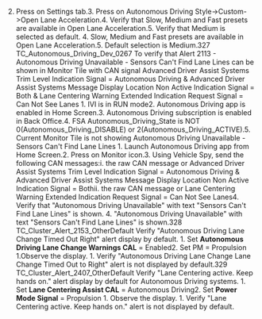 2. Press on Settings tab.3. Press on Autonomous Driving Style->Custom->Open Lane Acceleration.4. Verify that Slow, Medium and Fast presets are available in Open Lane Acceleration.5. Verify that Medium is selected as default. 4. Slow, Medium and Fast presets are available in Open Lane Acceleration.5. Default selection is Medium.327 TC_Autonomous_Driving_Dev_0267 To verify that Alert 2113 - Autonomous Driving Unavailable - Sensors Can't Find Lane Lines can be shown in Monitor Tile with CAN signal Advanced Driver Assist Systems Trim Level Indication Signal = Autonomous Driving & Advanced Driver Assist Systems Message Display Location Non Active Indication Signal = Both & Lane Centering Warning Extended Indication Request Signal = Can Not See Lanes 1. IVI is in RUN mode2. Autonomous Driving app is enabled in Home Screen.3. Autonomous Driving subscription is enabled in Back Office.4. FSA Autonomous_Driving_State is NOT 0(Autonomous_Driving_DISABLE) or 2(Autonomous_Driving_ACTIVE).5. Current Monitor Tile is not showing Autonomous Driving Unavailable - Sensors Can't Find Lane Lines 1. Launch Autonomous Driving app from Home Screen.2. Press on Monitor icon.3. Using Vehicle Spy, send the following CAN messages:i. the raw CAN message or Advanced Driver Assist Systems Trim Level Indication Signal = Autonomous Driving & Advanced Driver Assist Systems Message Display Location Non Active Indication Signal = Bothii. the raw CAN message or Lane Centering Warning Extended Indication Request Signal = Can Not See Lanes4. Verify that "Autonomous Driving Unavailable" with text "Sensors Can't Find Lane Lines" is shown. 4. "Autonomous Driving Unavailable" with text "Sensors Can't Find Lane Lines" is shown.328 TC_Cluster_Alert_2153_OtherDefault Verify "Autonomous Driving Lane Change Timed Out Right" alert display by default. 1. Set **Autonomous Driving Lane Change Warnings CAL** = Enabled2. Set PM = Propulsion 1.Observe the display. 1. Verify "Autonomous Driving Lane Change Lane Change Timed Out to Right" alert is not displayed by default.329 TC_Cluster_Alert_2407_OtherDefault Verify "Lane Centering active. Keep hands on." alert display by default for Autonomous Driving systems. 1. Set **Lane Centering Assist CAL** = Autonomous Driving2. Set **Power Mode Signal** = Propulsion 1. Observe the display. 1. Verify "Lane Centering active. Keep hands on." alert is not displayed by default.